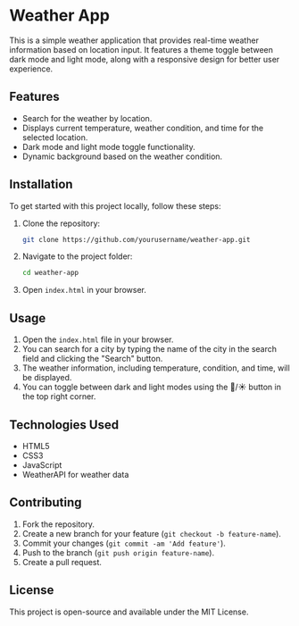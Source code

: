 # Weather App

This is a simple weather application that provides real-time weather information based on location input. It features a theme toggle between dark mode and light mode, along with a responsive design for better user experience.

## Features
- Search for the weather by location.
- Displays current temperature, weather condition, and time for the selected location.
- Dark mode and light mode toggle functionality.
- Dynamic background based on the weather condition.

## Installation

To get started with this project locally, follow these steps:

1. Clone the repository:
    ```bash
    git clone https://github.com/yourusername/weather-app.git
    ```
2. Navigate to the project folder:
    ```bash
    cd weather-app
    ```
3. Open `index.html` in your browser.

## Usage

1. Open the `index.html` file in your browser.
2. You can search for a city by typing the name of the city in the search field and clicking the "Search" button.
3. The weather information, including temperature, condition, and time, will be displayed.
4. You can toggle between dark and light modes using the 🌙/☀️ button in the top right corner.

## Technologies Used
- HTML5
- CSS3
- JavaScript
- WeatherAPI for weather data

## Contributing

1. Fork the repository.
2. Create a new branch for your feature (`git checkout -b feature-name`).
3. Commit your changes (`git commit -am 'Add feature'`).
4. Push to the branch (`git push origin feature-name`).
5. Create a pull request.

## License

This project is open-source and available under the MIT License.
